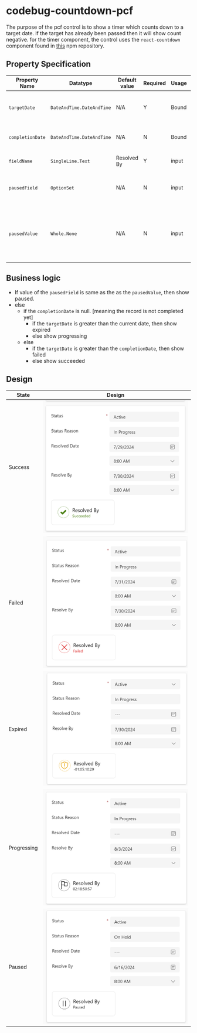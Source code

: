 # codebug-countdown-pcf
The purpose of the pcf control is to show a timer which counts down to a target date. if the target has already been passed then it will show count negative. for the timer component, the control uses the `react-countdown` component found in [this](https://www.npmjs.com/package/react-countdown) npm repository.

## Property Specification

| Property Name | Datatype  | Default value | Required | Usage  | Description |
|--|--|--|--|--|--|
| `targetDate`  | `DateAndTime.DateAndTime` | N/A | Y | Bound | The date field the control will countdown to |
|`completionDate`|`DateAndTime.DateAndTime` | N/A| N | Bound | Date Field for the completion (If Exists)|
|`fieldName`|`SingleLine.Text`| Resolved By | Y |input|The Label of the Control|
|`pausedField`|`OptionSet`|N/A| N |input | OptionSet containing the paused pause option|
|`pausedValue`| `Whole.None` | N/A | N |input |The optionset value for the paused field for which the control will show pause state|


## Business logic
* If value of the `pausedField` is same as the as the `pausedValue`, then show paused.
* else
	* if the `completionDate` is null. [meaning the record is not completed yet]
		* if the `targetDate` is greater than the current date, then show expired
		* else show progressing
	* else
		* if the `targetDate` is greater than the `completionDate`, then show failed
		* else show succeeded

## Design
| State  | Design |
|--|--|
| Success | ![Success](Images/Success.png)  |
| Failed | ![Failed](Images/Failed.png) |
| Expired | ![Expired](Images/Expired.png) |
| Progressing | ![Progressing](Images/Inproress.png) |
| Paused | ![Paused](Images/Paused.png) |
